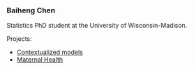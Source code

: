### Baiheng Chen

Statistics PhD student at the University of Wisconsin-Madison.

Projects:
- [Contextualized models](/projects/1_contextualized)
- [Maternal Health](/projects/7_maternal)
